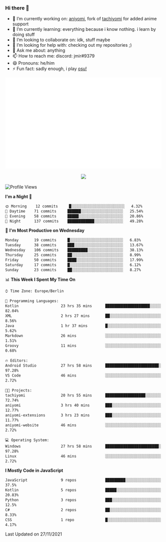 ### Hi there 👋



<!--
**jmir1/jmir1** is a ✨ _special_ ✨ repository because its `README.md` (this file) appears on your GitHub profile.

Here are some ideas to get you started:
-->
- 🔭 I’m currently working on: [aniyomi](https://github.com/jmir1/aniyomi), fork of [tachiyomi](https://github.com/tachiyomiorg/tachiyomi) for added anime support
- 🌱 I’m currently learning: everything because i know nothing. i learn by doing stuff
- 👯 I’m looking to collaborate on: idk, stuff maybe
- 🤔 I’m looking for help with: checking out my repositories ;)
- 💬 Ask me about: anything
- 📫 How to reach me: discord: jmir#9379
- 😄 Pronouns: he/him
- ⚡ Fun fact: sadly enough, i play [osu!](https://osu.ppy.sh/users/18018426)  
<div>
	<p align="center">
		<a href="https://github.com/jmir1?tab=repositories" target="_blank" rel="noopener"><img src="https://github.com/jmir1/github-stats/blob/master/generated/overview.svg"></a>
	</p>
	<p align="center">
		<a href="https://github.com/search?o=desc&q=author%3Ajmir1&s=committer-date&type=Commits" target="_blank" rel="noopener"><img src="https://github-readme-streak-stats.herokuapp.com/?user=jmir1"></a>
	</p>
</div>

<!--START_SECTION:waka-->
![Profile Views](http://img.shields.io/badge/Profile%20Views-8-blue)

**I'm a Night 🦉** 

```text
🌞 Morning    12 commits     █░░░░░░░░░░░░░░░░░░░░░░░░   4.32% 
🌆 Daytime    71 commits     ██████░░░░░░░░░░░░░░░░░░░   25.54% 
🌃 Evening    58 commits     █████░░░░░░░░░░░░░░░░░░░░   20.86% 
🌙 Night      137 commits    ████████████░░░░░░░░░░░░░   49.28%

```
📅 **I'm Most Productive on Wednesday** 

```text
Monday       19 commits     █░░░░░░░░░░░░░░░░░░░░░░░░   6.83% 
Tuesday      38 commits     ███░░░░░░░░░░░░░░░░░░░░░░   13.67% 
Wednesday    106 commits    █████████░░░░░░░░░░░░░░░░   38.13% 
Thursday     25 commits     ██░░░░░░░░░░░░░░░░░░░░░░░   8.99% 
Friday       50 commits     ████░░░░░░░░░░░░░░░░░░░░░   17.99% 
Saturday     17 commits     █░░░░░░░░░░░░░░░░░░░░░░░░   6.12% 
Sunday       23 commits     ██░░░░░░░░░░░░░░░░░░░░░░░   8.27%

```


📊 **This Week I Spent My Time On** 

```text
⌚︎ Time Zone: Europe/Berlin

💬 Programming Languages: 
Kotlin                   23 hrs 35 mins      ████████████████████░░░░░   82.04% 
XML                      2 hrs 27 mins       ██░░░░░░░░░░░░░░░░░░░░░░░   8.56% 
Java                     1 hr 37 mins        █░░░░░░░░░░░░░░░░░░░░░░░░   5.62% 
Markdown                 26 mins             ░░░░░░░░░░░░░░░░░░░░░░░░░   1.51% 
Groovy                   11 mins             ░░░░░░░░░░░░░░░░░░░░░░░░░   0.68%

🔥 Editors: 
Android Studio           27 hrs 58 mins      ████████████████████████░   97.28% 
VS Code                  46 mins             ░░░░░░░░░░░░░░░░░░░░░░░░░   2.72%

🐱‍💻 Projects: 
tachiyomi                20 hrs 55 mins      ██████████████████░░░░░░░   72.74% 
aniyomi                  3 hrs 40 mins       ███░░░░░░░░░░░░░░░░░░░░░░   12.77% 
aniyomi-extensions       3 hrs 23 mins       ███░░░░░░░░░░░░░░░░░░░░░░   11.77% 
aniyomi-website          46 mins             ░░░░░░░░░░░░░░░░░░░░░░░░░   2.72%

💻 Operating System: 
Windows                  27 hrs 58 mins      ████████████████████████░   97.28% 
Linux                    46 mins             ░░░░░░░░░░░░░░░░░░░░░░░░░   2.72%

```

**I Mostly Code in JavaScript** 

```text
JavaScript               9 repos             █████████░░░░░░░░░░░░░░░░   37.5% 
Kotlin                   5 repos             █████░░░░░░░░░░░░░░░░░░░░   20.83% 
Python                   3 repos             ███░░░░░░░░░░░░░░░░░░░░░░   12.5% 
C#                       2 repos             ██░░░░░░░░░░░░░░░░░░░░░░░   8.33% 
CSS                      1 repo              █░░░░░░░░░░░░░░░░░░░░░░░░   4.17%

```



 Last Updated on 27/11/2021
<!--END_SECTION:waka-->
